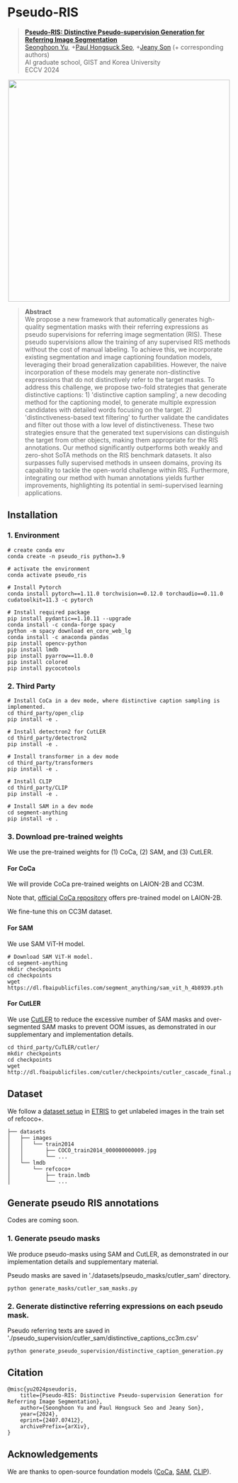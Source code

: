 # Pseudo-RIS

> **[Pseudo-RIS: Distinctive Pseudo-supervision Generation for Referring Image Segmentation](https://arxiv.org/abs/2407.07412)** \
> [Seonghoon Yu](https://scholar.google.com/citations?user=VuIo1woAAAAJ&hl=ko), +[Paul Hongsuck Seo](https://phseo.github.io/), +[Jeany Son](https://jeanyson.github.io/) (+ corresponding authors) \
> AI graduate school, GIST and Korea University \
> ECCV 2024

<p align="center"> <img src="https://github.com/Seonghoon-Yu/Zero-shot-RIS/assets/75726938/21562645-62ed-4617-ad21-c88c267a62ab.PNG" width="500" align="center"> </p>

> **Abstract** \
> We propose a new framework that automatically generates high-quality segmentation masks with their referring expressions as pseudo supervisions for referring image segmentation (RIS). These pseudo supervisions allow the training of any supervised RIS methods without the cost of manual labeling. To achieve this, we incorporate existing segmentation and image captioning foundation models, leveraging their broad generalization capabilities. However, the naive incorporation of these models may generate non-distinctive expressions that do not distinctively refer to the target masks. To address this challenge, we propose two-fold strategies that generate distinctive captions: 1) 'distinctive caption sampling', a new decoding method for the captioning model, to generate multiple expression candidates with detailed words focusing on the target. 2) 'distinctiveness-based text filtering' to further validate the candidates and filter out those with a low level of distinctiveness. These two strategies ensure that the generated text supervisions can distinguish the target from other objects, making them appropriate for the RIS annotations. Our method significantly outperforms both weakly and zero-shot SoTA methods on the RIS benchmark datasets. It also surpasses fully supervised methods in unseen domains, proving its capability to tackle the open-world challenge within RIS. Furthermore, integrating our method with human annotations yields further improvements, highlighting its potential in semi-supervised learning applications.


## Installation
### 1. Environment
```shell
# create conda env
conda create -n pseudo_ris python=3.9

# activate the environment
conda activate pseudo_ris

# Install Pytorch
conda install pytorch==1.11.0 torchvision==0.12.0 torchaudio==0.11.0 cudatoolkit=11.3 -c pytorch

# Install required package
pip install pydantic==1.10.11 --upgrade
conda install -c conda-forge spacy
python -m spacy download en_core_web_lg
conda install -c anaconda pandas
pip install opencv-python
pip install lmdb
pip install pyarrow==11.0.0
pip install colored
pip install pycocotools
```

### 2. Third Party
```shell
# Install CoCa in a dev mode, where distinctive caption sampling is implemented.
cd third_party/open_clip
pip install -e .

# Install detectron2 for CutLER 
cd third_party/detectron2
pip install -e .

# Install transformer in a dev mode
cd third_party/transformers
pip install -e .

# Install CLIP
cd third_party/CLIP
pip install -e .

# Install SAM in a dev mode
cd segment-anything
pip install -e .
```

### 3. Download pre-trained weights
We use the pre-trained weights for (1) CoCa, (2) SAM, and (3) CutLER.
#### For CoCa
We will provide CoCa pre-trained weights on LAION-2B and CC3M.

Note that, [official CoCa repository](https://github.com/mlfoundations/open_clip#fine-tuning-coca) offers pre-trained model on LAION-2B.

We fine-tune this on CC3M dataset.

#### For SAM
We use SAM ViT-H model.
```shell
# Download SAM ViT-H model.
cd segment-anything
mkdir checkpoints
cd checkpoints
wget https://dl.fbaipublicfiles.com/segment_anything/sam_vit_h_4b8939.pth
```

#### For CutLER
We use [CutLER](https://github.com/facebookresearch/CutLER) to reduce the excessive number of SAM masks and over-segmented SAM masks to prevent OOM issues, as demonstrated in our supplementary and implementation details.

```
cd third_party/CuTLER/cutler/
mkdir checkpoints
cd checkpoints
wget http://dl.fbaipublicfiles.com/cutler/checkpoints/cutler_cascade_final.pth
```

## Dataset
We follow a [dataset setup](https://github.com/kkakkkka/ETRIS/blob/main/tools/prepare_datasets.md) in [ETRIS](https://github.com/kkakkkka/ETRIS) to get unlabeled images in the train set of refcoco+.

```
├── datasets
│   ├── images
│   │   └── train2014
│   │       ├── COCO_train2014_000000000009.jpg
│   │       └── ...
│   └── lmdb
│       └── refcoco+
│           ├── train.lmdb
│           └── ...
```

## Generate pseudo RIS annotations
Codes are coming soon.
### 1. Generate pseudo masks
We produce pseudo-masks using SAM and CutLER, as demonstrated in our implementation details and supplementary material.

Pseudo masks are saved in './datasets/pseudo_masks/cutler_sam' directory.
```
python generate_masks/cutler_sam_masks.py
```

### 2. Generate distinctive referring expressions on each pseudo mask.
Pseudo referring texts are saved in './pseudo_supervision/cutler_sam/distinctive_captions_cc3m.csv'

```
python generate_pseudo_supervision/distinctive_caption_generation.py
```

## Citation
```
@misc{yu2024pseudoris,
    title={Pseudo-RIS: Distinctive Pseudo-supervision Generation for Referring Image Segmentation},
    author={Seonghoon Yu and Paul Hongsuck Seo and Jeany Son},
    year={2024},
    eprint={2407.07412},
    archivePrefix={arXiv},
}
```

## Acknowledgements
We are thanks to open-source foundation models ([CoCa](https://github.com/mlfoundations/open_clip), [SAM](https://github.com/facebookresearch/segment-anything), [CLIP](https://github.com/openai/CLIP)).


